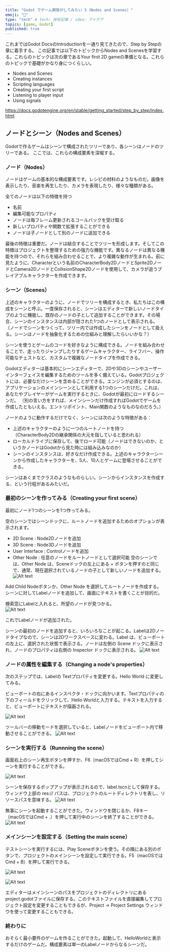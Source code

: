 ```yaml
---
title: "Godot でゲーム開発がしてみたい 5（Nodes and Scenes）"
emoji: "🤖"
type: "tech" # tech: 技術記事 / idea: アイデア
topics: [game, Godot]
published: true
---
```

これまではGodot DocsのIntroductionを一通り見てきたので、Step by Stepの章に着手する。
この記事では以下のトピックからNodes and Scenesを学習する。これらのトピックは次の章であるYour first 2D gameの準備となる。これらのトピックで基礎がかなり身につくらしい。
- Nodes and Scenes
- Creating instances
- Scripting languages
- Creating your first script
- Listening to player input
- Using signals

https://docs.godotengine.org/en/stable/getting_started/step_by_step/index.html

## ノードとシーン（Nodes and Scenes）
Godotで作るゲームはシーンで構成されたツリーであり、各シーンはノードのツリーである。
ここでは、これらの構成要素を深堀する。

### ノード（Nodes）
ノードはゲームの基本的な構成要素です。レシピの材料のようなものだ。画像を表示したり、音楽を再生したり、カメラを表現したり、様々な種類がある。

全てのノードは以下の特徴を持つ
- 名前
- 編集可能なプロパティ
- ノードは毎フレーム更新されるコールバックを受け取る
- 新しいプロパティや関数で拡張することができる
- ノードは子ノードとして別のノードに追加できる

最後の特徴は重要だ。ノードは結合することでツリーを形成します。そしてこの特徴はプロジェクトを整理するための強力な機能です。異なるノードは異なる機能を持つので、それらを組み合わせることで、より複雑な動作が生まれる。前に見たように、Characterという名前のCharacterBody2DノードとSprite2DノードとCamera2DノードとCollisionShape2Dノードを使用して、カメラが追うプレイアブルキャラクターを作成できます。

### シーン（Scenes）
上述のキャラクターのように、ノードでツリーを構成するとき、私たちはこの構成をシーンと呼ぶ。一度保存されると、シーンはエディターで新しいノードタイプのように機能し、既存のノードの子として追加することができます。その場合、シーンのインスタンスは内部が隠された1つのノードとして表示される。
（ノードでシーンをつくって、ツリー内では作成したシーンをノードとして扱える。シーンはノードを抽象化するための仕組みと理解したらいいかな？）

シーンを使うとゲームのコードを好きなように構成できる。ノードを組み合わせることで、走ったりジャンプしたりするゲームキャラクター、ライフバー、操作可能なチェストなど、カスタムで複雑なノードタイプを作成できる。

Godotエディターは基本的にシーンエディターで、2Dや3Dのシーンやユーザーインターフェイスを編集するためのツールを多く備えている。Godotプロジェクトには、必要なだけシーンを含めることができる。エンジンが必須とするのは、アプリケーションのメインシーンとして利用する1つのシーンだけだ。これは、あなたやプレイヤーがゲームを実行するときに、Godotが最初にロードするシーンだ。
（別の言い方をすれば、メインシーンだけ作成すればGodotでゲームを作成したともいえる。エントリポイント、Main関数のようなものなのだろう。）

ノードのように動作するだけでなく、シーンには次のような特徴がある：
- 上述のキャラクターのように一つのルートノードを持つ（CharacterBody2Dの継承関係の大元を指していると思われる）
- ローカルドライブに保存して、後でロード可能（ノードはできないのか、というかノードはGodotから見た時には組み込みなのか）
- シーンのインスタンスは、好きなだけ作成できる。上述のキャラクターシーンから作成したキャラクターを、5人、10人とゲームに登場させることができる。

シーンはあくまでクラスのようなものらしい。シーンからインスタンスを作成する、という行程があるみたいだ。

### 最初のシーンを作ってみる（Creating your first scene）

最初にノード1つのシーンを1つ作ってみる。

空のシーンではシーンドックに、ルートノードを追加するためのオプションが表示されます。
- 2D Scene : Node2Dノードを追加
- 3D Scene : Node3Dノードを追加
- User Interface : Controlノードを追加
- Other Node : 任意のノードをルートノードとして選択可能
空のシーンでは、Other Node は、Sceneドックの左上にある + ボタンを押すのと同じで、通常、現在選択されているノードの子として新しいノードを追加する。
![Alt text](/images/articles/godot-tutorial5/root-node.png)
  
Add Child Nodeボタンか、Other Node を選択してルートノードを作成する。シーンに対してLabelノードを追加して、画面にテキストを書くことが目的だ。

検索窓にLabelと入れると、所望のノードが見つかる。  
![Alt text](/images/articles/godot-tutorial5/search-label-node.png)

これでLabelノードが追加された。
  
シーンの最初のノードを追加すると、いろいろなことが起こる。Labelは2Dノードタイプなので、シーンは2Dワークスペースに変わる。Label は、ビューポートの左上に、選択された状態で表示さる。ノードは左側の Scene ドックに表示され、ノードのプロパティは右側の Inspector ドックに表示される。
![Alt text](/images/articles/godot-tutorial5/LabelNode.png)

### ノードの属性を編集する（Changing a node's properties）

次のステップでは、Labelの Textプロパティを変更する。Hello World に変更してみる。

ビューポートの右にあるインスペクタ・ドックに向かいます。Textプロパティの下のフィールドをクリックして、Hello Worldと入力する。テキストを入力すると、ビューポートにテキストが描画される。

![Alt text](/images/articles/godot-tutorial5/Text-HelloWorld.png)


ツールバーの移動モードを選択していると、Labelノードをビューポート内で移動させることができる。
![Alt text](/images/articles/godot-tutorial5/Move-Text.png)


### シーンを実行する（Runnning the scene）
画面右上のシーン再生ボタンを押すか、F6（macOSではCmd + R）を押してシーンを実行することができる。

![Alt text](/images/articles/godot-tutorial5/Runnnig-Scene.png)

シーンを保存するポップアップが表示されるので、label.tscnとして保存する。ウィンドウ上部の res:// パスは、プロジェクトのルートディレクトリを表し、リソースパスを意味する。
![Alt text](/images/articles/godot-tutorial5/Save-Scene.png)
  
無事にシーンを起動することができた。ウィンドウを閉じるか、F8キー（macOSではCmd + .）を押して実行中のシーンを終了することができる。
![Alt text](/images/articles/godot-tutorial5/HelloWorld.png)

### メインシーンを設定する（Setting the main scene）
テストシーンを実行するには、Play Sceneボタンを使う。その隣にある別のボタンで、プロジェクトのメインシーンを設定して実行できる。F5（macOSではCmd + B）を押して実行できる。

![Alt text](/images/articles/godot-tutorial5/SelectMain.png)
  
![Alt text](/images/articles/godot-tutorial5/Select-Label-As-Main.png)
  
エディターはメインシーンのパスをプロジェクトのディレクトリにあるproject.godotファイルに保存する。このテキストファイルを直接編集してプロジェクト設定を変更することもできるが、Project -> Project Settings ウィンドウを使って変更することもできる。

### 終わりに
おそらく最小要件のゲームを作ることができた。起動して、HelloWorldと表示するだけのゲームだ。構成要素は単一のLabelノードからなるシーンだ。